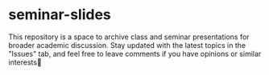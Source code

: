 # seminar-slides

This repository is a space to archive class and seminar presentations for broader academic discussion. Stay updated with the latest topics in the "Issues" tab, and feel free to leave comments if you have opinions or similar interests🍵
